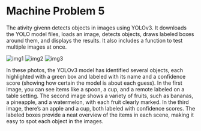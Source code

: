 # Machine Problem 5

The ativity givenn detects objects in images using YOLOv3. It downloads the YOLO model files, loads an image, detects objects, draws labeled boxes around them, and displays the results. It also includes a function to test multiple images at once.

![img1](https://github.com/user-attachments/assets/fc2c229f-9e4e-43bf-9d72-91745717cc6b)
![img2](https://github.com/user-attachments/assets/27a77e22-dd43-4961-ad0a-dad7d6ac4cb2)
![img3](https://github.com/user-attachments/assets/00e9a67f-8832-4d5e-b642-3f9ba671687c)

In these photos, the YOLOv3 model has identified several objects, each highlighted with a green box and labeled with its name and a confidence score (showing how certain the model is about each guess). In the first image, you can see items like a spoon, a cup, and a remote labeled on a table setting. The second image shows a variety of fruits, such as bananas, a pineapple, and a watermelon, with each fruit clearly marked. In the third image, there’s an apple and a cup, both labeled with confidence scores. The labeled boxes provide a neat overview of the items in each scene, making it easy to spot each object in the images.
